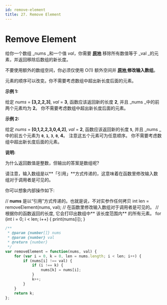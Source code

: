 ```yaml
---
id: remove-element
title: 27. Remove Element
---
```


# Remove Element

给你一个数组 _nums _和一个值 _val_，你需要 **[原地](https://baike.baidu.com/item/%E5%8E%9F%E5%9C%B0%E7%AE%97%E6%B3%95)** 移除所有数值等于 _val _的元素，并返回移除后数组的新长度。

不要使用额外的数组空间，你必须仅使用 O(1) 额外空间并 **[原地 ](https://baike.baidu.com/item/%E5%8E%9F%E5%9C%B0%E7%AE%97%E6%B3%95)修改输入数组**。

元素的顺序可以改变。你不需要考虑数组中超出新长度后面的元素。



**示例 1:**

给定 _nums_ = **\[3,2,2,3]**, _val_ = **3**, 函数应该返回新的长度 **2**, 并且 _nums _中的前两个元素均为 **2**。 你不需要考虑数组中超出新长度后面的元素。

**示例 2:**

给定 _nums_ = **\[0,1,2,2,3,0,4,2]**, _val_ = **2**, 函数应该返回新的长度 **`5`**, 并且 _nums _中的前五个元素为 **`0`**, **`1`**, **`3`**, **`0`**, **4**。 注意这五个元素可为任意顺序。 你不需要考虑数组中超出新长度后面的元素。



**说明:**

为什么返回数值是整数，但输出的答案是数组呢?

请注意，输入数组是以**「引用」**方式传递的，这意味着在函数里修改输入数组对于调用者是可见的。

你可以想象内部操作如下:

// **nums** 是以“引用”方式传递的。也就是说，不对实参作任何拷贝 int len = removeElement(nums, val); // 在函数里修改输入数组对于调用者是可见的。 // 根据你的函数返回的长度, 它会打印出数组中** 该长度范围内** 的所有元素。 for (int i = 0; i &lt; len; i++) { print(nums\[i]); }



```javascript
/**
 * @param {number[]} nums
 * @param {number} val
 * @return {number}
 */
var removeElement = function(nums, val) {
    for (var i = 0, k = 0, len = nums.length; i < len; i++) {
    	if (nums[i] !== val) {
    		if (i !== k) {
    			nums[k] = nums[i];
    		}
    		k++;
    	}
    }
    return k;
};
```